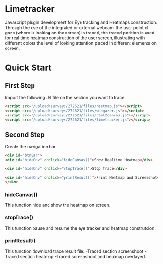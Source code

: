 # Limetracker
Javascript plugin development for Eye tracking and Heatmaps construction.
Through the use of the integrated or external webcam, the user point of gaze (where is looking on the screen) is traced, the traced position is used for real time heatmap construction of the user screen, illustrating with different colors the level of looking attention placed in different elements on screen.

# Quick Start
## First Step
Import the following JS file on the section you want to trace.
```html
<script src="/upload/surveys/272621/files/heatmap.js"></script>
<script src="/upload/surveys/272621/files/webgazer.js"></script>
<script src="/upload/surveys/272621/files/html2canvas.js"></script>
<script src="/upload/surveys/272621/files/limetracker.js"></script>
```
## Second Step
Create the navigation bar.
```html
<div id="btnBar">
<div id="hideCnv" onclick="hideCanvas()">Show Realtime Heatmap</div>

<div id="hideCnv" onclick="stopTrace()">Stop Trace</div>

<div id="hideCnv" onclick="printResult()">Print Heatmap and Screenshot</div>
</div>
```
### hideCanvas()
This function hide and show the heatmap on screen.

### stopTrace()
This function pause and resume the eye tracker and heatmap construtcion.

### printResult()
This function download trace result file:
  -Traced section screenshoot
  -Traced section heatmap
  -Traced screenshoot and heatmap overlayed.
